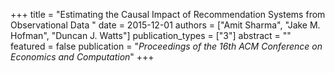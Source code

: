 +++
title = "Estimating the Causal Impact of Recommendation Systems from Observational Data "
date = 2015-12-01
authors = ["Amit Sharma", "Jake M. Hofman", "Duncan J. Watts"]
publication_types = ["3"]
abstract = ""
featured = false
publication = "*Proceedings of the 16th ACM Conference on Economics and Computation*"
+++

